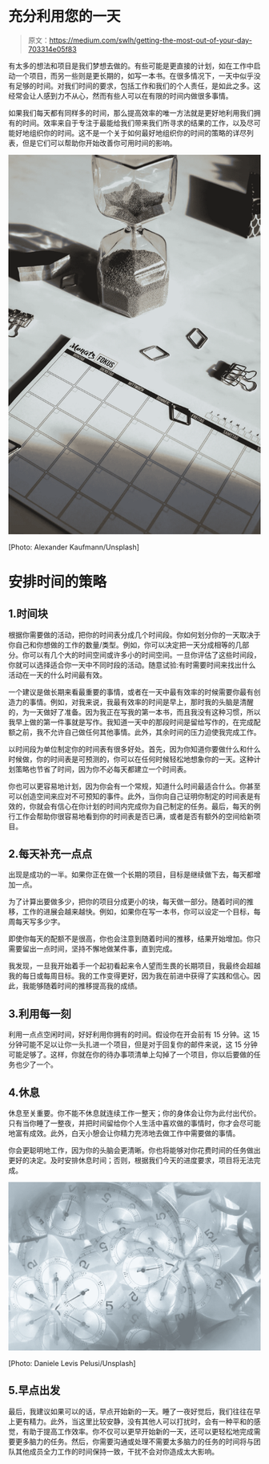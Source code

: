 # 充分利用您的一天

> 原文：<https://medium.com/swlh/getting-the-most-out-of-your-day-703314e05f83>

有太多的想法和项目是我们梦想去做的。有些可能是更直接的计划，如在工作中启动一个项目，而另一些则是更长期的，如写一本书。在很多情况下，一天中似乎没有足够的时间。对我们时间的要求，包括工作和我们的个人责任，是如此之多。这经常会让人感到力不从心，然而有些人可以在有限的时间内做很多事情。

如果我们每天都有同样多的时间，那么提高效率的唯一方法就是更好地利用我们拥有的时间。效率来自于专注于最能给我们带来我们所寻求的结果的工作，以及尽可能好地组织你的时间。这不是一个关于如何最好地组织你的时间的策略的详尽列表，但是它们可以帮助你开始改善你可用时间的影响。

![](img/cb858984e73d79bf6b63d62aefd9aed1.png)

[Photo: Alexander Kaufmann/Unsplash]

# 安排时间的策略

## 1.时间块

根据你需要做的活动，把你的时间表分成几个时间段。你如何划分你的一天取决于你自己和你想做的工作的数量/类型。例如，你可以决定把一天分成相等的几部分。你可以有几个大的时间空间或许多小的时间空间。一旦你评估了这些时间段，你就可以选择适合你一天中不同时段的活动。随意试验:有时需要时间来找出什么活动在一天的什么时间最有效。

一个建议是做长期来看最重要的事情，或者在一天中最有效率的时候需要你最有创造力的事情。例如，对我来说，我最有效率的时间是早上，那时我的头脑是清醒的，为一天做好了准备。因为我正在写我的第一本书，而且我没有这种习惯，所以我早上做的第一件事就是写作。我知道一天中的那段时间是留给写作的，在完成配额之前，我不允许自己做任何其他事情。此外，其余时间的压力迫使我完成工作。

以时间段为单位制定你的时间表有很多好处。首先，因为你知道你要做什么和什么时候做，你的时间表是可预测的，你可以在任何时候轻松地想象你的一天。这种计划策略也节省了时间，因为你不必每天都建立一个时间表。

你也可以更容易地计划，因为你会有一个常规，知道什么时间最适合什么。你甚至可以创造空间来应对不可预知的事件。此外，当你向自己证明你制定的时间表是有效的，你就会有信心在你计划的时间内完成你为自己制定的任务。最后，每天的例行工作会帮助你很容易地看到你的时间表是否已满，或者是否有额外的空间给新项目。

## 2.每天补充一点点

出现是成功的一半。如果你正在做一个长期的项目，目标是继续做下去，每天都增加一点。

为了计算出要做多少，把你的项目分成更小的块，每天做一部分。随着时间的推移，工作的进展会越来越快。例如，如果你在写一本书，你可以设定一个目标，每周每天写多少字。

即使你每天的配额不是很高，你也会注意到随着时间的推移，结果开始增加。你只需要留出一点时间，坚持不懈地做某件事，直到完成。

我发现，一旦我开始着手一个起初看起来令人望而生畏的长期项目，我最终会超越我的每日或每周目标。我的工作变得更好，因为我在前进中获得了实践和信心。因此，我能够随着时间的推移提高我的成绩。

## 3.利用每一刻

利用一点点空闲时间，好好利用你拥有的时间。假设你在开会前有 15 分钟。这 15 分钟可能不足以让你一头扎进一个项目，但是对于回复你的邮件来说，这 15 分钟可能足够了。这样，你就在你的待办事项清单上勾掉了一个项目，你以后要做的任务也少了一个。

## 4.休息

休息至关重要。你不能不休息就连续工作一整天；你的身体会让你为此付出代价。只有当你睡了一整夜，并把时间留给你个人生活中喜欢做的事情时，你才会尽可能地富有成效。此外，白天小憩会让你精力充沛地去做工作中需要做的事情。

你会更聪明地工作，因为你的头脑会更清晰。你也将能够对你花费时间的任务做出更好的决定。及时安排休息时间；否则，根据我们今天的进度要求，项目将无法完成。

![](img/610050eec5f6c83a7c9b55a8665afe73.png)

[Photo: Daniele Levis Pelusi/Unsplash]

## 5.早点出发

最后，我建议如果可以的话，早点开始新的一天。睡了一夜好觉后，我们往往在早上更有精力。此外，当这里比较安静，没有其他人可以打扰时，会有一种平和的感觉，有助于提高工作效率。你不仅可以更早开始新的一天，还可以更轻松地完成需要更多脑力的任务。然后，你需要沟通或处理不需要太多脑力的任务的时间将与团队其他成员全力工作的时间保持一致，干扰不会对你造成太大影响。